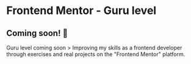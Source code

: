 # Frontend Mentor - Guru level

## Coming soon! 👋

Guru level coming soon > Improving my skills as a frontend developer through exercises and real projects on the "Frontend Mentor" platform.